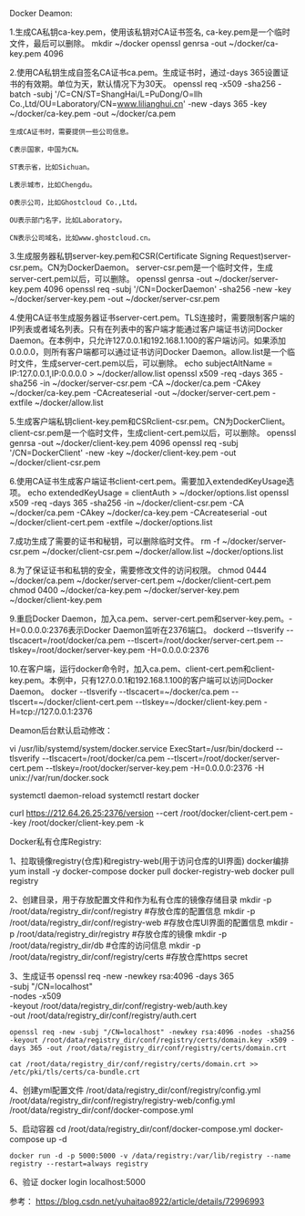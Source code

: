 Docker Deamon:

1.生成CA私钥ca-key.pem，使用该私钥对CA证书签名, ca-key.pem是一个临时文件，最后可以删除。
    mkdir ~/docker
    openssl genrsa -out ~/docker/ca-key.pem 4096
    
2.使用CA私钥生成自签名CA证书ca.pem。生成证书时，通过-days 365设置证书的有效期。单位为天，默认情况下为30天。
    openssl req -x509 -sha256 -batch -subj '/C=CN/ST=ShangHai/L=PuDong/O=llh Co.,Ltd/OU=Laboratory/CN=www.lilianghui.cn' -new -days 365 -key ~/docker/ca-key.pem -out ~/docker/ca.pem

    生成CA证书时，需要提供一些公司信息。
    
    C表示国家，中国为CN。
    
    ST表示省，比如Sichuan。
    
    L表示城市，比如Chengdu。
    
    O表示公司，比如Ghostcloud Co.,Ltd。
    
    OU表示部门名字，比如Laboratory。
    
    CN表示公司域名，比如www.ghostcloud.cn。
    
3.生成服务器私钥server-key.pem和CSR(Certificate Signing Request)server-csr.pem。CN为DockerDaemon。 server-csr.pem是一个临时文件，生成server-cert.pem以后，可以删除。
    openssl genrsa -out ~/docker/server-key.pem 4096
    openssl req -subj '/CN=DockerDaemon' -sha256 -new -key ~/docker/server-key.pem -out ~/docker/server-csr.pem
    
4.使用CA证书生成服务器证书server-cert.pem。TLS连接时，需要限制客户端的IP列表或者域名列表。只有在列表中的客户端才能通过客户端证书访问Docker Daemon。在本例中，只允许127.0.0.1和192.168.1.100的客户端访问。如果添加0.0.0.0，则所有客户端都可以通过证书访问Docker Daemon。allow.list是一个临时文件，生成server-cert.pem以后，可以删除。
    echo subjectAltName = IP:127.0.0.1,IP:0.0.0.0 > ~/docker/allow.list
    openssl x509 -req -days 365 -sha256 -in ~/docker/server-csr.pem -CA ~/docker/ca.pem -CAkey ~/docker/ca-key.pem -CAcreateserial -out ~/docker/server-cert.pem -extfile ~/docker/allow.list

5.生成客户端私钥client-key.pem和CSRclient-csr.pem。CN为DockerClient。 client-csr.pem是一个临时文件，生成client-cert.pem以后，可以删除。
    openssl genrsa -out ~/docker/client-key.pem 4096
    openssl req -subj '/CN=DockerClient' -new -key ~/docker/client-key.pem -out ~/docker/client-csr.pem

6.使用CA证书生成客户端证书client-cert.pem。需要加入extendedKeyUsage选项。
    echo extendedKeyUsage = clientAuth > ~/docker/options.list
    openssl x509 -req -days 365 -sha256 -in ~/docker/client-csr.pem -CA ~/docker/ca.pem -CAkey ~/docker/ca-key.pem -CAcreateserial -out ~/docker/client-cert.pem -extfile ~/docker/options.list
    
7.成功生成了需要的证书和秘钥，可以删除临时文件。
    rm -f ~/docker/server-csr.pem ~/docker/client-csr.pem ~/docker/allow.list ~/docker/options.list
    
8.为了保证证书和私钥的安全，需要修改文件的访问权限。
    chmod 0444 ~/docker/ca.pem ~/docker/server-cert.pem ~/docker/client-cert.pem
    chmod 0400 ~/docker/ca-key.pem ~/docker/server-key.pem ~/docker/client-key.pem
    
9.重启Docker Daemon，加入ca.pem、server-cert.pem和server-key.pem。-H=0.0.0.0:2376表示Docker Daemon监听在2376端口。
    dockerd  --tlsverify --tlscacert=/root/docker/ca.pem --tlscert=/root/docker/server-cert.pem --tlskey=/root/docker/server-key.pem -H=0.0.0.0:2376
    
10.在客户端，运行docker命令时，加入ca.pem、client-cert.pem和client-key.pem。本例中，只有127.0.0.1和192.168.1.100的客户端可以访问Docker Daemon。
    docker --tlsverify --tlscacert=~/docker/ca.pem --tlscert=~/docker/client-cert.pem --tlskey=~/docker/client-key.pem -H=tcp://127.0.0.1:2376 

Deamon后台默认启动修改：

vi /usr/lib/systemd/system/docker.service
ExecStart=/usr/bin/dockerd  --tlsverify --tlscacert=/root/docker/ca.pem --tlscert=/root/docker/server-cert.pem --tlskey=/root/docker/server-key.pem -H=0.0.0.0:2376 -H unix://var/run/docker.sock

systemctl daemon-reload
systemctl restart docker

curl https://212.64.26.25:2376/version --cert /root/docker/client-cert.pem --key /root/docker/client-key.pem -k


Docker私有仓库Registry:

1、拉取镜像registry(仓库)和registry-web(用于访问仓库的UI界面) docker编排
    yum install -y  docker-compose
    docker pull docker-registry-web
    docker pull registry

2、创建目录，用于存放配置文件和作为私有仓库的镜像存储目录
    mkdir -p /root/data/registry_dir/conf/registry   #存放仓库的配置信息
    mkdir -p /root/data/registry_dir/conf/registry-web #存放仓库UI界面的配置信息
    mkdir -p /root/data/registry_dir/registry  #存放仓库的镜像
    mkdir -p /root/data/registry_dir/db  #仓库的访问信息
    mkdir -p /root/data/registry_dir/conf/registry/certs  #存放仓库https secret

3、生成证书
    openssl req -new -newkey rsa:4096 -days 365 \
                    -subj "/CN=localhost" \
                    -nodes -x509  \
                    -keyout /root/data/registry_dir/conf/registry-web/auth.key \
                    -out /root/data/registry_dir/conf/registry/auth.cert

	openssl req -new -subj "/CN=localhost" -newkey rsa:4096 -nodes -sha256 -keyout /root/data/registry_dir/conf/registry/certs/domain.key -x509 -days 365 -out /root/data/registry_dir/conf/registry/certs/domain.crt

	cat /root/data/registry_dir/conf/registry/certs/domain.crt >> /etc/pki/tls/certs/ca-bundle.crt

4、创建yml配置文件 
    /root/data/registry_dir/conf/registry/config.yml
    /root/data/registry_dir/conf/registry/registry-web/config.yml
    /root/data/registry_dir/conf/docker-compose.yml

5、启动容器
    cd /root/data/registry_dir/conf/docker-compose.yml
    docker-compose up -d
    
    
    docker run -d -p 5000:5000 -v /data/registry:/var/lib/registry --name registry --restart=always registry


6、验证
    docker login localhost:5000 

参考：
https://blog.csdn.net/yuhaitao8922/article/details/72996993